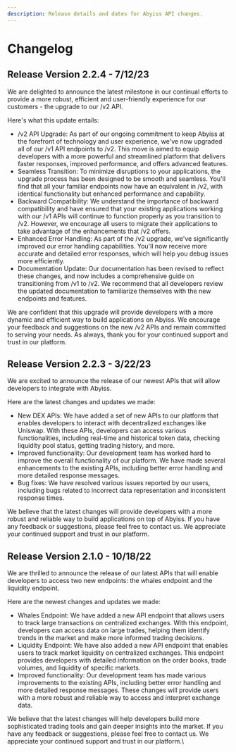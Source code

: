 ```yaml
---
description: Release details and dates for Abyiss API changes.
---
```


# Changelog

## Release Version 2.2.4 - 7/12/23

We are delighted to announce the latest milestone in our continual efforts to provide a more robust, efficient and user-friendly experience for our customers - the upgrade to our /v2 API.

Here's what this update entails:

* /v2 API Upgrade: As part of our ongoing commitment to keep Abyiss at the forefront of technology and user experience, we've now upgraded all of our /v1 API endpoints to /v2. This move is aimed to equip developers with a more powerful and streamlined platform that delivers faster responses, improved performance, and offers advanced features.
* Seamless Transition: To minimize disruptions to your applications, the upgrade process has been designed to be smooth and seamless. You'll find that all your familiar endpoints now have an equivalent in /v2, with identical functionality but enhanced performance and capability.
* Backward Compatibility: We understand the importance of backward compatibility and have ensured that your existing applications working with our /v1 APIs will continue to function properly as you transition to /v2. However, we encourage all users to migrate their applications to take advantage of the enhancements that /v2 offers.
* Enhanced Error Handling: As part of the /v2 upgrade, we've significantly improved our error handling capabilities. You'll now receive more accurate and detailed error responses, which will help you debug issues more efficiently.
* Documentation Update: Our documentation has been revised to reflect these changes, and now includes a comprehensive guide on transitioning from /v1 to /v2. We recommend that all developers review the updated documentation to familiarize themselves with the new endpoints and features.

We are confident that this upgrade will provide developers with a more dynamic and efficient way to build applications on Abyiss. We encourage your feedback and suggestions on the new /v2 APIs and remain committed to serving your needs. As always, thank you for your continued support and trust in our platform.

## Release Version 2.2.3 - 3/22/23

We are excited to announce the release of our newest APIs that will allow developers to integrate with Abyiss.&#x20;

Here are the latest changes and updates we made:

* New DEX APIs: We have added a set of new APIs to our platform that enables developers to interact with decentralized exchanges like Uniswap. With these APIs, developers can access various functionalities, including real-time and historical token data, checking liquidity pool status, getting trading history, and more.
* Improved functionality: Our development team has worked hard to improve the overall functionality of our platform. We have made several enhancements to the existing APIs, including better error handling and more detailed response messages.
* Bug fixes: We have resolved various issues reported by our users, including bugs related to incorrect data representation and inconsistent response times.

We believe that the latest changes will provide developers with a more robust and reliable way to build applications on top of Abyiss. If you have any feedback or suggestions, please feel free to contact us. We appreciate your continued support and trust in our platform.

## Release Version 2.1.0 - 10/18/22

We are thrilled to announce the release of our latest APIs that will enable developers to access two new endpoints: the whales endpoint and the liquidity endpoint.

Here are the newest changes and updates we made:

* Whales Endpoint: We have added a new API endpoint that allows users to track large transactions on centralized exchanges. With this endpoint, developers can access data on large trades, helping them identify trends in the market and make more informed trading decisions.
* Liquidity Endpoint: We have also added a new API endpoint that enables users to track market liquidity on centralized exchanges. This endpoint provides developers with detailed information on the order books, trade volumes, and liquidity of specific markets.
* Improved functionality: Our development team has made various improvements to the existing APIs, including better error handling and more detailed response messages. These changes will provide users with a more robust and reliable way to access and interpret exchange data.

We believe that the latest changes will help developers build more sophisticated trading tools and gain deeper insights into the market. If you have any feedback or suggestions, please feel free to contact us. We appreciate your continued support and trust in our platform.\
